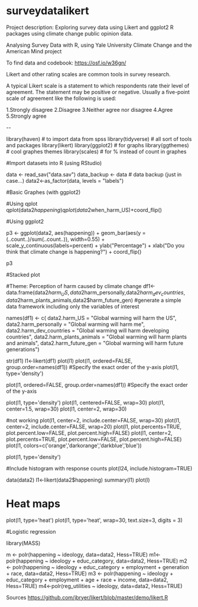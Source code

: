 # surveydatalikert

Project description: Exploring survey data using Likert and ggplot2 R packages using climate change public opinion data.

Analysing Survey Data with R, using Yale University Climate Change and the American Mind project

To find data and codebook: https://osf.io/w36gn/

Likert and other rating scales are common tools in survey research. 

A typical Likert scale is a statement to which respondents rate their level of agreement. The statement may be positive or negative. Usually a five-point scale of agreement like the following is used:

1.Strongly disagree
2.Disagree
3.Neither agree nor disagree
4.Agree
5.Strongly agree

--


library(haven) # to import data from spss
library(tidyverse) # all sort of tools and packages
library(likert)
library(ggplot2) # for graphs
library(ggthemes) # cool graphes themes
library(scales) # for % instead of count in graphes


#Import datasets into R (using RStudio)

data <- read_sav("data.sav")
data_backup <- data # data backup (just in case...)
data2<-as_factor(data, levels = "labels")

#Basic Graphes (with ggplot2)

#Using qplot
qplot(data2$happening)
qplot(data2$when_harm_US)+coord_flip()

#Using ggplot2

p3 <- ggplot(data2, aes(happening)) +
  geom_bar(aes(y = (..count..)/sum(..count..)), width=0.55) +
  scale_y_continuous(labels=percent) +
  ylab("Percentage") +
  xlab("Do you think that climate change is happening?") +
coord_flip()

p3

#Stacked plot 

#Theme: Perception of harm caused by climate change
df1<-data.frame(data2$harm_US,data2$harm_personally,data2$harm_dev_countries,data2$harm_plants_animals,data2$harm_future_gen)
#generate a simple data framework including only the variables of interest

names(df1) <- c(
  data2.harm_US = "Global warming will harm the US",
  data2.harm_personally = "Global warming will harm me",
  data2.harm_dev_countries = "Global warming will harm developing countries",
  data2.harm_plants_animals = "Global warming will harm plants and animals",
  data2.harm_future_gen = "Global warming will harm future generations")

str(df1)
l1<-likert(df1)
plot(l1)
plot(l1, ordered=FALSE, group.order=names(df1)) #Specify the exact order of the y-axis
plot(l1, type='density')
  
  
plot(l1, ordered=FALSE, group.order=names(df1)) #Specify the exact order of the y-axis

plot(l1, type='density')
plot(l1, centered=FALSE, wrap=30)
plot(l1, center=1.5, wrap=30)
plot(l1, center=2, wrap=30)

#not working
plot(l1, center=2, include.center=FALSE, wrap=30)
plot(l1, center=2, include.center=FALSE, wrap=20)
plot(l1, plot.percents=TRUE, plot.percent.low=FALSE, plot.percent.high=FALSE)
plot(l1, center=2, plot.percents=TRUE, plot.percent.low=FALSE, plot.percent.high=FALSE)
plot(l1, colors=c('orange','darkorange','darkblue','blue'))

plot(l1, type='density')

#Include histogram with response counts
plot(l24, include.histogram=TRUE)

data(data2)
l1<-likert(data2$happening)
summary(l1)
plot(l)

# Heat maps
plot(l1, type='heat')
plot(l1, type='heat', wrap=30, text.size=3, digits = 3)


#Logistic regression

library(MASS)

m <- polr(happening ~ ideology, data=data2, Hess=TRUE)
m1<- polr(happening ~ ideology + educ_category, data=data2, Hess=TRUE)
m2 <- polr(happening ~ ideology + educ_category + employment + generation + race, data=data2, Hess=TRUE)
m3 <- polr(happening ~ ideology + educ_category + employment + age + race + income, data=data2, Hess=TRUE)
m4<-polr(reg_utilities ~ ideology, data=data2, Hess=TRUE)

Sources
https://github.com/jbryer/likert/blob/master/demo/likert.R
